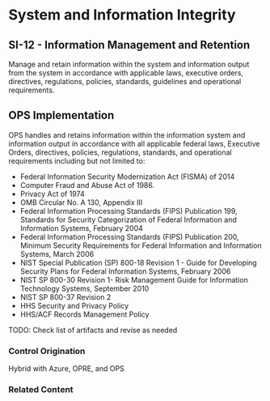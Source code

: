 # System and Information Integrity
## SI-12 - Information Management and Retention

Manage and retain information within the system and information output from the system in accordance with applicable laws, executive orders, directives, regulations, policies, standards, guidelines and operational requirements.

## OPS Implementation

OPS handles and retains information within the information system and information output in accordance with all applicable federal laws, Executive Orders, directives, policies, regulations, standards, and operational requirements including but not limited to:

- Federal Information Security Modernization Act (FISMA) of 2014
- Computer Fraud and Abuse Act of 1986.
- Privacy Act of 1974
- OMB Circular No. A 130, Appendix III
- Federal Information Processing Standards (FIPS) Publication 199, Standards for Security Categorization of Federal Information and Information Systems, February 2004
- Federal Information Processing Standards (FIPS) Publication 200, Minimum Security Requirements for Federal Information and Information Systems, March 2006
- NIST Special Publication (SP) 800-18 Revision 1 - Guide for Developing Security Plans for Federal Information Systems, February 2006
- NIST SP 800-30 Revision 1- Risk Management Guide for Information Technology Systems, September 2010
- NIST SP 800-37 Revision 2
- HHS Security and Privacy Policy
- HHS/ACF Records Management Policy

TODO: Check list of artifacts and revise as needed

### Control Origination

Hybrid with Azure, OPRE, and OPS

### Related Content
